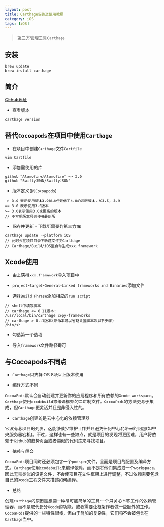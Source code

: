 ```yaml
---
layout: post
title: Carthage安装及使用教程
category: iOS
tags: [iOS]
---
```



> 第三方管理工具`Carthage`


## 安装

```
brew update
brew install carthage
```


## 简介

[Github地址](https://github.com/Carthage/Carthage.git)


* 查看版本


```
carthage version
```

## 替代`Cocoapods`在项目中使用`Carthage`


* 在项目中创建`Carthage`文件`Cartfile`

```
vim Cartfile
```

* 添加需使用的库

```
github "Alamofire/Alamofire" ~> 3.0
github "SwiftyJSON/SwiftyJSON"
```


* 版本定义(同`Cocoapods`)

```
~> 3.0 表示使用版本3.0以上但是低于4.0的最新版本，如3.5, 3.9
== 3.0 表示使用3.0版本
>= 3.0表示使用3.0或更高的版本
// 不写明版本号则使用最新版
```


* 保存并更新 - 下载所需要的第三方库

```
carthage update --platform iOS
// 此时会在项目目录下新建文件夹Carthage
// Carthage/Build/iOS里自动生成xxx.framework
```

## Xcode使用

* 由上获得`xxx.framework`导入项目中

* `project`-`target`-`General`-`Linked frameworks and Binaries`添加文件

* 选择`Build Phrase`添加相应的`run script`

```
// shell中填写脚本
// carthage <= 0.11版本:
/usr/local/bin/carthage copy-frameworks
// carthage > 0.11版本(新版本可以省略设置脚本及以下步骤)
/bin/sh
```

* 勾选第一个选项

* 导入`framework`文件路径即可



## 与Cocoapods不同点


* `Carthage`只支持iOS 8及以上版本使用


* 编译方式不同

`CocoaPods`默认会自动创建并更新你的应用程序和所有依赖的`Xcode workspace`。`Carthage`使用`xcodebuild`来编译框架的二进制文件。`CocoaPods`的方法更易于集成，但`Carthage`更灵活并且是非侵入性的。


* `Carthage`创建的是去中心化的依赖管理器


它没有总项目的列表，这能够减少维护工作并且避免任何中心化带来的问题(如中央服务器宕机)。不过，这样也有一些缺点，就是项目的发现将更困难，用户将依赖于`Github`的趋势页面或者类似的代码库来寻找项目。


* 依赖与耦合


`CocoaPods`项目同时还必须包含一个`podspec`文件，里面是项目的配置及编译方式。`Carthage`使用`xcodebuild`来编译依赖，而不是将他们集成进一个`workspace`，因此无需类似的设定文件，不会使项目在文件框架上进行调整，不过依赖需要包含自己的`Xcode`工程文件来描述如何编译。


* 总结


创建`Carthage`的原因是想要一种尽可能简单的工具:一个只关心本职工作的依赖管理器，而不是取代部分`Xcode`的功能，或者需要让框架作者做一些额外的工作。`CocoaPods`提供的一些特性很棒，但由于附加的复杂性，它们将不会被包含在`Carthage`当中。



